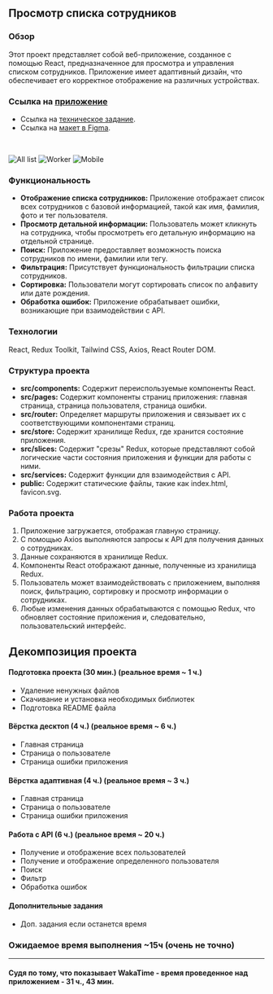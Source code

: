## Просмотр списка сотрудников

### Обзор

Этот проект представляет собой веб-приложение, созданное с помощью React, предназначенное для просмотра и управления списком сотрудников. Приложение имеет адаптивный дизайн, что обеспечивает его корректное отображение на различных устройствах.

### Ссылка на [приложение](https://hire-hoffee.github.io/Workers-List)

- Ссылка на [техническое задание](https://github.com/appKODE/trainee-test-frontend).
- Ссылка на [макет в Figma](https://www.figma.com/file/GRRKONipVClULsfdCAuVs1/KODE-Trainee-Dev-%D0%9E%D1%81%D0%B5%D0%BD%D1%8C'21?node-id=11%3A14414).

<br/>

![All list](https://i.imgur.com/jWFXcHL.png)
![Worker](https://i.imgur.com/wMtevTb.png)
![Mobile](https://i.imgur.com/IWZt7HX.png)

### Функциональность

- **Отображение списка сотрудников:** Приложение отображает список всех сотрудников с базовой информацией, такой как имя, фамилия, фото и тег пользователя.
- **Просмотр детальной информации:** Пользователь может кликнуть на сотрудника, чтобы просмотреть его детальную информацию на отдельной странице.
- **Поиск:** Приложение предоставляет возможность поиска сотрудников по имени, фамилии или тегу.
- **Фильтрация:** Присутствует функциональность фильтрации списка сотрудников.
- **Сортировка:** Пользователи могут сортировать список по алфавиту или дате рождения.
- **Обработка ошибок:** Приложение обрабатывает ошибки, возникающие при взаимодействии с API.

### Технологии

React, Redux Toolkit, Tailwind CSS, Axios, React Router DOM.

### Структура проекта

- **src/components:** Содержит переиспользуемые компоненты React.
- **src/pages:** Содержит компоненты страниц приложения: главная страница, страница пользователя, страница ошибки.
- **src/router:** Определяет маршруты приложения и связывает их с соответствующими компонентами страниц.
- **src/store:** Содержит хранилище Redux, где хранится состояние приложения.
- **src/slices:** Содержит "срезы" Redux, которые представляют собой логические части состояния приложения и функции для работы с ними.
- **src/services:** Содержит функции для взаимодействия с API.
- **public:** Содержит статические файлы, такие как index.html, favicon.svg.

### Работа проекта

1. Приложение загружается, отображая главную страницу.
2. С помощью Axios выполняются запросы к API для получения данных о сотрудниках.
3. Данные сохраняются в хранилище Redux.
4. Компоненты React отображают данные, полученные из хранилища Redux.
5. Пользователь может взаимодействовать с приложением, выполняя поиск, фильтрацию, сортировку и просмотр информации о сотрудниках.
6. Любые изменения данных обрабатываются с помощью Redux, что обновляет состояние приложения и, следовательно, пользовательский интерфейс.

## Декомпозиция проекта

#### Подготовка проекта (30 мин.) (реальное время ~ 1 ч.)

- Удаление ненужных файлов
- Скачивание и установка необходимых библиотек
- Подготовка README файла

#### Вёрстка десктоп (4 ч.) (реальное время ~ 6 ч.)

- Главная страница
- Страница о пользователе
- Страница ошибки приложения

#### Вёрстка адаптивная (4 ч.) (реальное время ~ 3 ч.)

- Главная страница
- Страница о пользователе
- Страница ошибки приложения

#### Работа с API (6 ч.) (реальное время ~ 20 ч.)

- Получение и отображение всех пользователей
- Получение и отображение определенного пользователя
- Поиск
- Фильтр
- Обработка ошибок

#### Дополнительные задания

- Доп. задания если останется время

### Ожидаемое время выполнения ~15ч (очень не точно)

---

#### Судя по тому, что показывает WakaTime - время проведенное над приложением - 31 ч., 43 мин.
